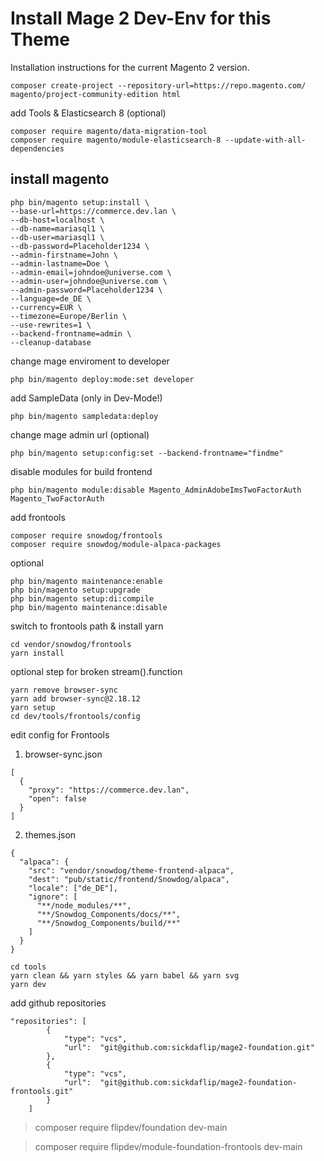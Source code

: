 # Install Mage 2 Dev-Env for this Theme

Installation instructions for the current Magento 2 version.

    composer create-project --repository-url=https://repo.magento.com/ magento/project-community-edition html

add Tools & Elasticsearch 8 (optional)

    composer require magento/data-migration-tool
    composer require magento/module-elasticsearch-8 --update-with-all-dependencies

## install magento

    php bin/magento setup:install \
    --base-url=https://commerce.dev.lan \
    --db-host=localhost \
    --db-name=mariasql1 \
    --db-user=mariasql1 \
    --db-password=Placeholder1234 \
    --admin-firstname=John \
    --admin-lastname=Doe \
    --admin-email=johndoe@universe.com \
    --admin-user=johndoe@universe.com \
    --admin-password=Placeholder1234 \
    --language=de_DE \
    --currency=EUR \
    --timezone=Europe/Berlin \
    --use-rewrites=1 \
    --backend-frontname=admin \
    --cleanup-database

change mage enviroment to developer

    php bin/magento deploy:mode:set developer

add SampleData (only in Dev-Mode!)

    php bin/magento sampledata:deploy

change mage admin url (optional)

    php bin/magento setup:config:set --backend-frontname="findme"

disable modules for build frontend

    php bin/magento module:disable Magento_AdminAdobeImsTwoFactorAuth Magento_TwoFactorAuth

add frontools

    composer require snowdog/frontools
    composer require snowdog/module-alpaca-packages

optional

    php bin/magento maintenance:enable
    php bin/magento setup:upgrade
    php bin/magento setup:di:compile
    php bin/magento maintenance:disable

switch to frontools path & install yarn

    cd vendor/snowdog/frontools
    yarn install


optional step for broken stream().function

    yarn remove browser-sync
    yarn add browser-sync@2.18.12
    yarn setup
    cd dev/tools/frontools/config

edit config for Frontools

1. browser-sync.json
```
[
  {
    "proxy": "https://commerce.dev.lan",
    "open": false
  }
]
```
2. themes.json
```
{
  "alpaca": {
    "src": "vendor/snowdog/theme-frontend-alpaca",
    "dest": "pub/static/frontend/Snowdog/alpaca",
    "locale": ["de_DE"],
    "ignore": [
      "**/node_modules/**",
      "**/Snowdog_Components/docs/**",
      "**/Snowdog_Components/build/**"
    ]
  }
}
```

    cd tools
    yarn clean && yarn styles && yarn babel && yarn svg
    yarn dev

add github repositories

```
"repositories": [
        {
            "type": "vcs",
            "url":  "git@github.com:sickdaflip/mage2-foundation.git"
        },
        {
            "type": "vcs",
            "url":  "git@github.com:sickdaflip/mage2-foundation-frontools.git"
        }
    ]
```
> composer require flipdev/foundation dev-main

> composer require flipdev/module-foundation-frontools dev-main



